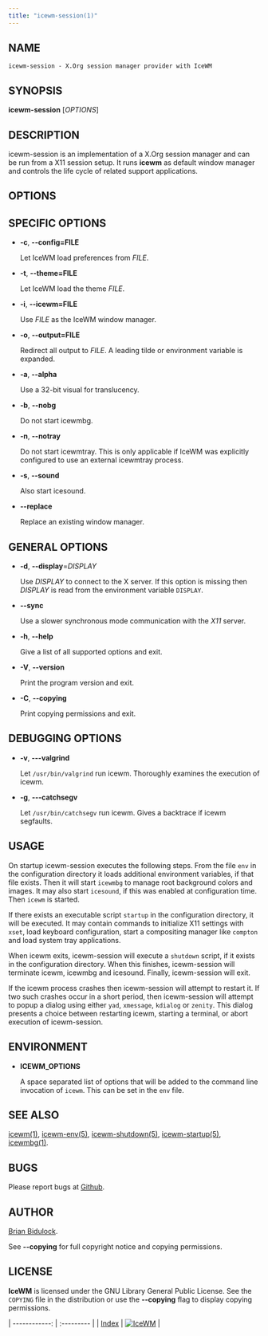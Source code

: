 ```yaml
---
title: "icewm-session(1)"
---
```

## NAME

    icewm-session - X.Org session manager provider with IceWM

## SYNOPSIS

**icewm-session** \[_OPTIONS_\]

## DESCRIPTION

icewm-session is an implementation of a X.Org session manager and can be
run from a X11 session setup. It runs **icewm** as default window manager
and controls the life cycle of related support applications.

## OPTIONS

## SPECIFIC OPTIONS

- **-c**, **--config=FILE**

    Let IceWM load preferences from _FILE_.

- **-t**, **--theme=FILE**

    Let IceWM load the theme _FILE_.

- **-i**, **--icewm=FILE**

    Use _FILE_ as the IceWM window manager.

- **-o**, **--output=FILE**

    Redirect all output to _FILE_.
    A leading tilde or environment variable is expanded.

- **-a**, **--alpha**

    Use a 32-bit visual for translucency.

- **-b**, **--nobg**

    Do not start icewmbg.

- **-n**, **--notray**

    Do not start icewmtray.
    This is only applicable if IceWM was explicitly configured
    to use an external icewmtray process.

- **-s**, **--sound**

    Also start icesound.

- **--replace**

    Replace an existing window manager.

## GENERAL OPTIONS

- **-d**, **--display**=_DISPLAY_

    Use _DISPLAY_ to connect to the X server.
    If this option is missing then _DISPLAY_
    is read from the environment variable `DISPLAY`.

- **--sync**

    Use a slower synchronous mode communication with the _X11_ server.

- **-h**, **--help**

    Give a list of all supported options and exit.

- **-V**, **--version**

    Print the program version and exit.

- **-C**, **--copying**

    Print copying permissions and exit.

## DEBUGGING OPTIONS

- **-v**, **---valgrind**

    Let `/usr/bin/valgrind` run icewm.
    Thoroughly examines the execution of icewm.

- **-g**, **---catchsegv**

    Let `/usr/bin/catchsegv` run icewm.
    Gives a backtrace if icewm segfaults.

## USAGE

On startup icewm-session executes the following steps.
From the file `env` in the configuration directory
it loads additional environment variables, if that file exists.
Then it will start `icewmbg` to manage root background colors and images.
It may also start `icesound`, if this was enabled at configuration time.
Then `icewm` is started.

If there exists an executable script `startup` in the configuration
directory, it will be executed. It may contain commands to initialize X11
settings with `xset`, load keyboard configuration, start a compositing
manager like `compton` and load system tray applications.

When icewm exits, icewm-session will execute a `shutdown` script,
if it exists in the configuration directory.
When this finishes, icewm-session will terminate icewm, icewmbg
and icesound. Finally, icewm-session will exit.

If the icewm process crashes then icewm-session will attempt to restart
it. If two such crashes occur in a short period, then icewm-session will
attempt to popup a dialog using either `yad`, `xmessage`, `kdialog`
or `zenity`.  This dialog presents a choice between restarting icewm,
starting a terminal, or abort execution of icewm-session.

## ENVIRONMENT

- **ICEWM\_OPTIONS**

    A space separated list of options that will be added to the command
    line invocation of `icewm`. This can be set in the `env` file.

## SEE ALSO

[icewm(1)](icewm),
[icewm-env(5)](icewm-env),
[icewm-shutdown(5)](icewm-shutdown),
[icewm-startup(5)](icewm-startup),
[icewmbg(1)](icewmbg).

## BUGS

Please report bugs at [Github](https://github.com/bbidulock/icewm/issues).

## AUTHOR

[Brian Bidulock](mailto:bidulock@openss7.org).

See **--copying** for full copyright notice and copying permissions.

## LICENSE

**IceWM** is licensed under the GNU Library General Public License.
See the `COPYING` file in the distribution or use the **--copying** flag
to display copying permissions.

| ------------: | :--------- |
| [Index](/man) | [![IceWM](/images/logom.jpg "ice-wm.org")](https://ice-wm.org "ice-wm.org") |
